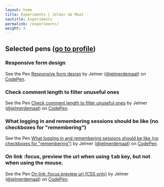 ```yaml
---
layout: home
title: Experiments | Jelmer de Maat
navtitle: Experiments
permalink: /experiments/
weight: 3
---
```


<h2 class="clear">Selected pens (<a href="http://codepen.io/jelmerdemaat/">go to profile</a>)</h2>

<div class="codepen-embeds cf">
	<h3>Responsive form design</h3>
	<p data-height="300" data-theme-id="10872" data-slug-hash="KqxiI" data-default-tab="result" data-user="jelmerdemaat" class='codepen'>See the Pen <a href='http://codepen.io/jelmerdemaat/pen/KqxiI/'>Responsive form design</a> by Jelmer (<a href='http://codepen.io/jelmerdemaat'>@jelmerdemaat</a>) on <a href='http://codepen.io'>CodePen</a>.</p>
	<h3>Check comment length to filter unuseful ones</h3>
	<p data-height="300" data-theme-id="10872" data-slug-hash="RNREor" data-default-tab="result" data-user="jelmerdemaat" class='codepen'>See the Pen <a href='http://codepen.io/jelmerdemaat/pen/RNREor/'>Check comment length to filter unuseful ones</a> by Jelmer (<a href='http://codepen.io/jelmerdemaat'>@jelmerdemaat</a>) on <a href='http://codepen.io'>CodePen</a>.</p>
	<h3>What logging in and remembering sessions should be like (no checkboxes for "remembering")</h3>
	<p data-height="300" data-theme-id="10872" data-slug-hash="CDslq" data-default-tab="result" data-user="jelmerdemaat" class='codepen'>See the Pen <a href='http://codepen.io/jelmerdemaat/pen/CDslq/'>What logging in and remembering sessions should be like (no checkboxes for "remembering")</a> by Jelmer (<a href='http://codepen.io/jelmerdemaat'>@jelmerdemaat</a>) on <a href='http://codepen.io'>CodePen</a>.</p>
	<h3>On link :focus, preview the url when using <kbd>tab</kbd> key, but not when using the mouse.</h3>
	<p data-height="300" data-theme-id="10872" data-slug-hash="aHuEw" data-default-tab="result" data-user="jelmerdemaat" class='codepen'>See the Pen <a href='http://codepen.io/jelmerdemaat/pen/aHuEw/'>On link :focus preview url (CSS only)</a> by Jelmer (<a href='http://codepen.io/jelmerdemaat'>@jelmerdemaat</a>) on <a href='http://codepen.io'>CodePen</a>.</p>
</div>

<script async src="//assets.codepen.io/assets/embed/ei.js"></script>
